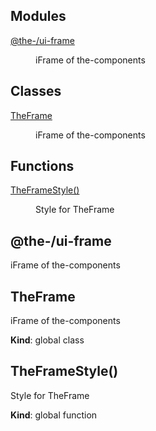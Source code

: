 <!--- Code generated by @the-/script-doc. DO NOT EDIT. -->

## Modules

<dl>
<dt><a href="#module_@the-/ui-frame">@the-/ui-frame</a></dt>
<dd><p>iFrame of the-components</p>
</dd>
</dl>

## Classes

<dl>
<dt><a href="#TheFrame">TheFrame</a></dt>
<dd><p>iFrame of the-components</p>
</dd>
</dl>

## Functions

<dl>
<dt><a href="#TheFrameStyle">TheFrameStyle()</a></dt>
<dd><p>Style for TheFrame</p>
</dd>
</dl>

<a name="module_@the-/ui-frame"></a>

## @the-/ui-frame
iFrame of the-components

<a name="TheFrame"></a>

## TheFrame
iFrame of the-components

**Kind**: global class  
<a name="TheFrameStyle"></a>

## TheFrameStyle()
Style for TheFrame

**Kind**: global function  
